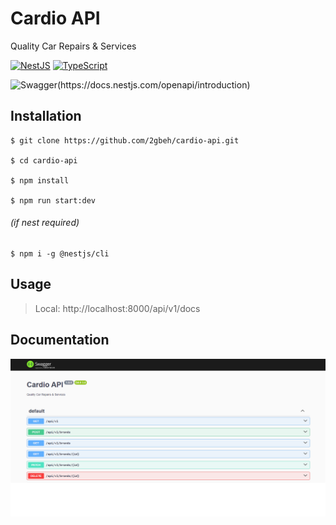 # Cardio API

Quality Car Repairs & Services

[![NestJS](https://img.shields.io/badge/NestJS-10.x-e0234e.svg)](https://docs.nestjs.com/)
[![TypeScript](https://img.shields.io/badge/TypeScript-5.x-blue.svg)](https://www.typescriptlang.org/docs/)

![Swagger(https://docs.nestjs.com/openapi/introduction)](https://img.shields.io/badge/-Swagger-%23Clojure?style=for-the-badge&logo=swagger&logoColor=white)

## Installation

```
$ git clone https://github.com/2gbeh/cardio-api.git

$ cd cardio-api

$ npm install

$ npm run start:dev
```

###### (if nest required)

```
$ npm i -g @nestjs/cli
```

## Usage

> Local:   http://localhost:8000/api/v1/docs

## Documentation

![Screenshot](./public/swagger-ui.png)
